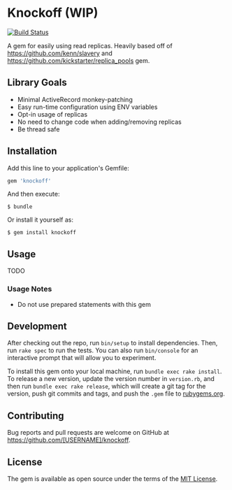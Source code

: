 # Knockoff (WIP)

[![Build Status](https://travis-ci.org/sgringwe/knockoff.svg?branch=master)](https://travis-ci.org/sgringwe/knockoff)

A gem for easily using read replicas. Heavily based off of https://github.com/kenn/slavery and https://github.com/kickstarter/replica_pools gem.

## Library Goals

* Minimal ActiveRecord monkey-patching
* Easy run-time configuration using ENV variables
* Opt-in usage of replicas
* No need to change code when adding/removing replicas
* Be thread safe

## Installation

Add this line to your application's Gemfile:

```ruby
gem 'knockoff'
```

And then execute:

    $ bundle

Or install it yourself as:

    $ gem install knockoff

## Usage

TODO

### Usage Notes

* Do not use prepared statements with this gem

## Development

After checking out the repo, run `bin/setup` to install dependencies. Then, run `rake spec` to run the tests. You can also run `bin/console` for an interactive prompt that will allow you to experiment.

To install this gem onto your local machine, run `bundle exec rake install`. To release a new version, update the version number in `version.rb`, and then run `bundle exec rake release`, which will create a git tag for the version, push git commits and tags, and push the `.gem` file to [rubygems.org](https://rubygems.org).

## Contributing

Bug reports and pull requests are welcome on GitHub at https://github.com/[USERNAME]/knockoff.


## License

The gem is available as open source under the terms of the [MIT License](http://opensource.org/licenses/MIT).

